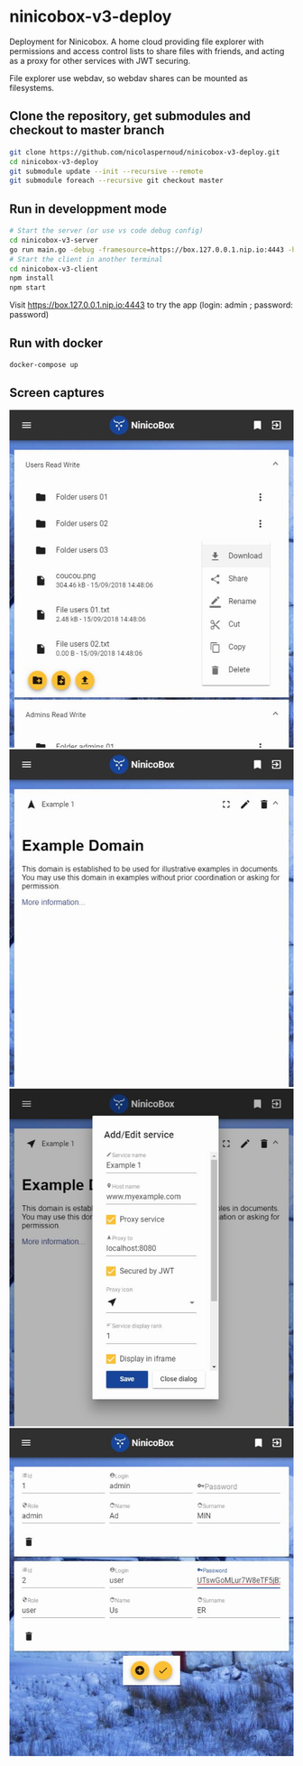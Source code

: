 # ninicobox-v3-deploy

Deployment for Ninicobox.
A home cloud providing file explorer with permissions and access control lists to share files with friends, and acting as a proxy for other services with JWT securing.

File explorer use webdav, so webdav shares can be mounted as filesystems.

## Clone the repository, get submodules and checkout to master branch

```bash
git clone https://github.com/nicolaspernoud/ninicobox-v3-deploy.git
cd ninicobox-v3-deploy
git submodule update --init --recursive --remote
git submodule foreach --recursive git checkout master
```

## Run in developpment mode

```bash
# Start the server (or use vs code debug config)
cd ninicobox-v3-server
go run main.go -debug -framesource=https://box.127.0.0.1.nip.io:4443 -https_port=2443 -hostname=box.127.0.0.1.nip.io
# Start the client in another terminal
cd ninicobox-v3-client
npm install
npm start
```

Visit https://box.127.0.0.1.nip.io:4443 to try the app (login: admin ; password: password)

## Run with docker

```bash
docker-compose up
```

## Screen captures

![File explorer](./screen-captures/file-explorer.jpg)
![App services](./screen-captures/apps.jpg)
![App services add](./screen-captures/app-add.jpg)
![Users management](./screen-captures/users-mgmt.jpg)